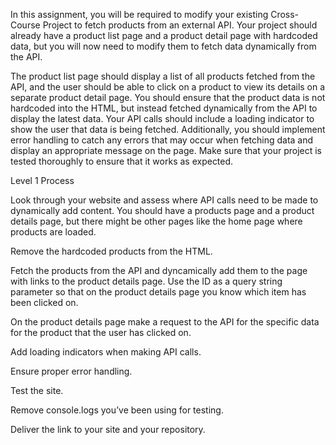 In this assignment, you will be required to modify your existing Cross-Course Project to fetch products from an external API. Your project should already have a product list page and a product detail page with hardcoded data, but you will now need to modify them to fetch data dynamically from the API.

The product list page should display a list of all products fetched from the API, and the user should be able to click on a product to view its details on a separate product detail page. You should ensure that the product data is not hardcoded into the HTML, but instead fetched dynamically from the API to display the latest data. Your API calls should include a loading indicator to show the user that data is being fetched. Additionally, you should implement error handling to catch any errors that may occur when fetching data and display an appropriate message on the page. Make sure that your project is tested thoroughly to ensure that it works as expected.

Level 1 Process

Look through your website and assess where API calls need to be made to dynamically add content. You should have a products page and a product details page, but there might be other pages like the home page where products are loaded.

Remove the hardcoded products from the HTML.

Fetch the products from the API and dyncamically add them to the page with links to the product details page. Use the ID as a query string parameter so that on the product details page you know which item has been clicked on.

On the product details page make a request to the API for the specific data for the product that the user has clicked on.

Add loading indicators when making API calls.

Ensure proper error handling.

Test the site.

Remove console.logs you’ve been using for testing.

Deliver the link to your site and your repository.
